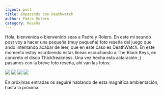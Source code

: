 ```yaml
---
layout: post
title: Empezando con Deathwatch
author: Padre Rolero
category: Reseña
---
```

Hola, bienvenida o bienvenido seas a Padre y Rolero. En este mi seundo post voy a hacer una pequeña (muy pequeña) foto reseña del juego que ando intentando acabar de leer, que en este caso es DeathWatch. En este momento estoy escribiendo estas líneas escuchando a The Black Keys, en concreto el disco Thickfreakness. Una vez hecha esta aclaración ;) pasamos con la breve foto reseña, ahí van las fotos:

<img src="https://padreyrolero.github.io/padreyrolero/assets/img/deathwatch/portadadeathwatch.jpg">
<img src="https://padreyrolero.github.io/padreyrolero/assets/img/deathwatch/libro1.jpg">
<img src="https://padreyrolero.github.io/padreyrolero/assets/img/deathwatch/libro2.jpg">
<img src="https://padreyrolero.github.io/padreyrolero/assets/img/deathwatch/libro3.jpg">

En próximas entradas os seguiré hablando de esta magnífica ambientación, hasta la próxima.
